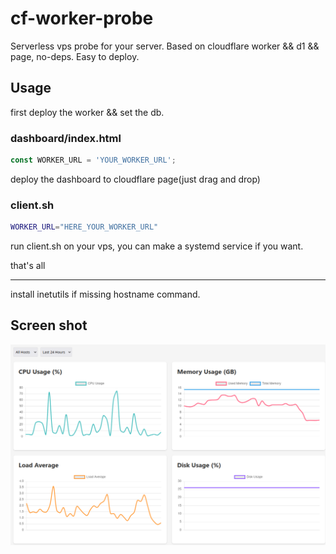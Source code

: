 # cf-worker-probe

Serverless vps probe for your server. Based on cloudflare worker && d1 && page, no-deps. Easy to deploy.

## Usage

first deploy the worker && set the db.

### dashboard/index.html

```js
const WORKER_URL = 'YOUR_WORKER_URL';
```

deploy the dashboard to cloudflare page(just drag and drop)

### client.sh

```sh
WORKER_URL="HERE_YOUR_WORKER_URL"
```

run client.sh on your vps, you can make a systemd service if you want.

that's all

---

install inetutils if missing hostname command.

## Screen shot

![screen shot](image.png)
